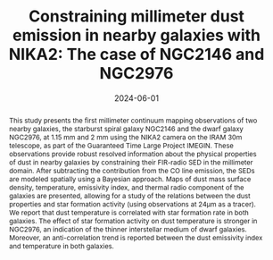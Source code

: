 ---
title: "Constraining millimeter dust emission in nearby galaxies with NIKA2: The case of NGC2146 and NGC2976"
collection: "publications"
category: "co_procs"
permalink: /publications/2024EPJWC29300016E
link: https://ui.adsabs.harvard.edu/abs/2024EPJWC.29300016E/abstract
date: 2024-06-01
venue: "mm Universe 2023 - Observing the Universe at mm Wavelengths"
citation: "Ejlali, G., Adam, R., Ade, P., et al. (2024), mm Universe 2023 - Observing the Universe at mm Wavelengths, 293, 00016."
abstract: "This study presents the first millimeter continuum mapping observations of two nearby galaxies, the starburst spiral galaxy NGC2146 and the dwarf galaxy NGC2976, at 1.15 mm and 2 mm using the NIKA2 camera on the IRAM 30m telescope, as part of the Guaranteed Time Large Project IMEGIN. These observations provide robust resolved information about the physical properties of dust in nearby galaxies by constraining their FIR-radio SED in the millimeter domain. After subtracting the contribution from the CO line emission, the SEDs are modeled spatially using a Bayesian approach. Maps of dust mass surface density, temperature, emissivity index, and thermal radio component of the galaxies are presented, allowing for a study of the relations between the dust properties and star formation activity (using observations at 24μm as a tracer). We report that dust temperature is correlated with star formation rate in both galaxies. The effect of star formation activity on dust temperature is stronger in NGC2976, an indication of the thinner interstellar medium of dwarf galaxies. Moreover, an anti-correlation trend is reported between the dust emissivity index and temperature in both galaxies."
---